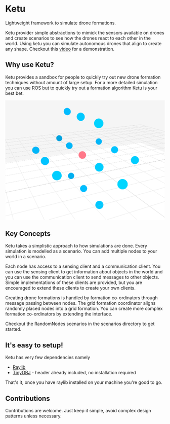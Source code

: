 # Ketu

Lightweight framework to simulate drone formations.

Ketu provider simple abstractions to mimick the sensors available on drones and create
scenarios to see how the drones react to each other in the world.
Using ketu you can simulate autonomous drones that align to create any shape.
Checkout this [video](https://www.youtube.com/watch?v=yfkrUXFjLRA) for a demonstration.

## Why use Ketu?

Ketu provides a sandbox for people to quickly try out new drone formation techniques 
without amount of large setup.
For a more detailed simulation you can use ROS but to quickly try out
a formation algorithm Ketu is your best bet.

![ketu image](./images/formation.png)

## Key Concepts

Ketu takes a simplistic approach to how simulations are done.
Every simulation is modelled as a scenario.
You can add multiple nodes to your world in a scenario.

Each node has access to a sensing client and a communication client.
You can use the sensing client to get information about objects in the world
and you can use the communication client to send messages to other objects.
Simple implementations of these clients are provided, but you are encouraged to 
extend these clients to create your own clients. 

Creating drone formations is handled by formation co-ordinators through message passing between nodes.
The grid formation coordinator aligns randomly placed nodes into a grid formation.
You can create more complex formation co-ordinators by extending the interface.

Checkout the RandomNodes scenarios in the scenarios directory to get started.


## It's easy to setup!

Ketu has very few dependencies namely
 - [Raylib](https://www.raylib.com)
 - [TinyOBJ](https://github.com/tinyobjloader/tinyobjloader/tree/release) - header already included, no installation required 

That's it, once you have raylib installed on your machine you're good to go.

## Contributions

Contributions are welcome. Just keep it simple, avoid complex design patterns unless necessary.



